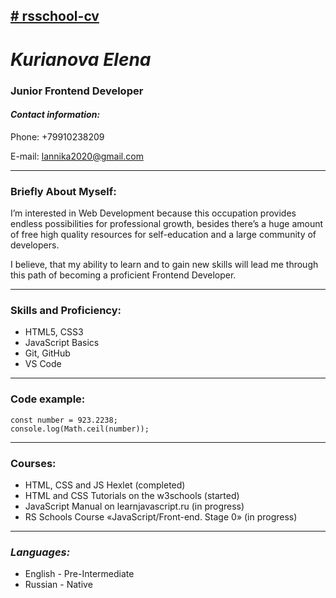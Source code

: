 ## **[# rsschool-cv](https://manrietta.github.io/rsschool-cv/cv)** 
# ***Kurianova Elena*** 

### **Junior Frontend Developer**

#### *Contact information:*

Phone: +79910238209

E-mail: lannika2020@gmail.com

*********

### **Briefly About Myself:**

I’m interested in Web Development because this occupation provides endless possibilities for professional growth,
besides there’s a huge amount of free high quality resources for self-education and a large community of developers.

I believe, that my ability to learn and to gain new skills will lead me through this path of becoming a proficient Frontend Developer.

*********

### **Skills and Proficiency:**

* HTML5, CSS3
* JavaScript Basics
* Git, GitHub
* VS Code

*********

### **Code example:**

```
const number = 923.2238;
console.log(Math.ceil(number));
```

*********

### **Courses:**

* HTML, CSS and JS Hexlet (completed)
* HTML and CSS Tutorials on the w3schools (started)
* JavaScript Manual on learnjavascript.ru (in progress)
* RS Schools Course «JavaScript/Front-end. Stage 0» (in progress)
  
**********

### *Languages:*

* English - Pre-Intermediate
* Russian - Native


